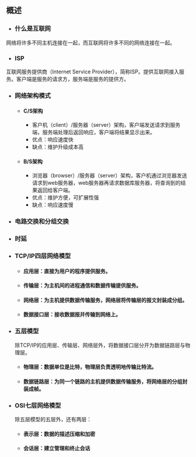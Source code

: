 ## 概述
- ### 什么是互联网
网络将许多不同主机连接在一起，而互联网将许多不同的网络连接在一起。
- ### ISP
互联网服务提供商（Internet Service Provider），简称ISP。提供互联网接入服务。客户端是服务的请求方，服务端是服务的提供方。
- ### 网络架构模式
  - #### C/S架构
    - 客户机（client）/服务器（server）架构，客户端发送请求到服务端，服务端处理后返回响应，客户端将结果显示出来。
    - 优点：响应速度快
    - 缺点：维护升级成本高
  - #### B/S架构
    - 浏览器（browser）/服务器（server）架构，客户机通过浏览器发送请求到web服务器，web服务器再请求数据库服务器，将查询到的结果返回给客户端。
    - 优点：维护方便，可扩展性强
    - 缺点：响应速度慢
- ### 电路交换和分组交换
- ### 时延
- ### TCP/IP四层网络模型
  - #### 应用层：直接为用户的程序提供服务。
  - #### 传输层：为主机间的进程通信和数据传输提供服务。
  - #### 网络层：为主机提供数据传输服务，网络层将传输层的报文封装成分组。
  - #### 数据接口层：接收数据报并传输到网络上。
  
- ### 五层模型
  除TCP/IP的应用层、传输层、网络层外，将数据接口层分开为数据链路层与物理层。
  - #### 物理层：数据单位是比特，物理层负责透明地传输比特流。
  - #### 数据链路层：为同一个链路的主机提供数据传输服务，将网络层的分组封装成帧。
- ### OSI七层网络模型
  除五层模型的五层外，还有两层：
  - #### 表示层：数据的描述压缩和加密
  - #### 会话层：建立管理和终止会话